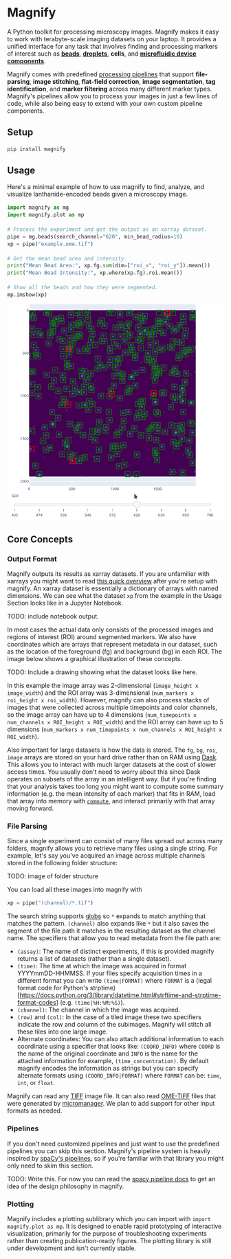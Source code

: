 # Magnify
A Python toolkit for processing microscopy images. Magnify makes it easy to work with terabyte-scale imaging datasets on your laptop. It provides a unified interface for any task that involves finding and processing markers of interest such as [**beads**](https://www.nature.com/articles/s41378-020-00220-3), [**droplets**](https://pubs.acs.org/doi/pdf/10.1021/acs.analchem.0c02499), **cells**, and [**microfluidic device components**](https://www.science.org/doi/full/10.1126/science.abf8761).

Magnify comes with predefined [processing pipelines](https://github.com/FordyceLab/magnify/blob/main/src/magnify/registry.py) that support **file-parsing**, **image stitching**, **flat-field correction**, **image segmentation**, **tag identification**, and **marker filtering** across many different marker types. Magnify's pipelines allow you to process your images in just a few lines of code, while also being easy to extend with your own custom pipeline components.

## Setup
```sh
pip install magnify
```

## Usage
Here's a minimal example of how to use magnify to find, analyze, and visualize lanthanide-encoded beads given a microscopy image.
```python
import magnify as mg
import magnify.plot as mp

# Process the experiment and get the output as an xarray dataset.
pipe = mg.beads(search_channel="620", min_bead_radius=10)
xp = pipe("example.ome.tif")

# Get the mean bead area and intensity.
print("Mean Bead Area:", xp.fg.sum(dim=["roi_x", "roi_y"]).mean())
print("Mean Bead Intensity:", xp.where(xp.fg).roi.mean())

# Show all the beads and how they were segmented.
mp.imshow(xp)
```
![](static/imshow.gif)

## Core Concepts
### Output Format
Magnify outputs its results as xarray datasets. If you are unfamiliar with xarrays you might want to read [this quick overview](https://docs.xarray.dev/en/stable/getting-started-guide/quick-overview.html) after you're setup with magnify. An xarray dataset is essentially a dictionary of arrays with named dimensions. We can see what the dataset `xp` from the example in the Usage Section looks like in a Jupyter Notebook.

TODO: include notebook output.

In most cases the actual data only consists of the processed images and regions of interest (ROI) around segmented markers. We also have coordinates which are arrays that represent metadata in our dataset, such as the location of the foreground (fg) and background (bg) in each ROI. The image below shows a graphical illustration of these concepts.

TODO: Include a drawing showing what the dataset looks like here.

In this example the image array was 2-dimensional (`image_height x image_width`) and the ROI array was 3-dimensional (`num_markers x roi_height x roi_width`). However, magnify can also process stacks of images that were collected across multiple timepoints and color channels, so the image array can have up to 4 dimensions (`num_timepoints x num_channels x ROI_height x ROI_width`) and the ROI array can have up to 5 dimensions (`num_markers x num_timepoints x num_channels x ROI_height x ROI_width`).

Also important for large datasets is how the data is stored. The `fg`, `bg`, `roi`, `image` arrays are stored on your hard drive rather than on RAM using [Dask](https://docs.dask.org/en/stable/presentations.html). This allows you to interact with much larger datasets at the cost of slower access times. You usually don't need to worry about this since Dask operates on subsets of the array in an intelligent way. But if you're finding that your analysis takes too long you might want to compute some summary information (e.g. the mean intensity of each marker) that fits in RAM, load that array into memory with [`compute`](https://docs.xarray.dev/en/stable/generated/xarray.DataArray.compute.html), and interact primarily with that array moving forward.

### File Parsing
Since a single experiment can consist of many files spread out across many folders, magnify allows you to retrieve many files using a single string. For example, let's say you've acquired an image across multiple channels stored in the following folder structure:

TODO: image of folder structure

You can load all these images into magnify with
```python
xp = pipe("(channel)/*.tif")
```
The search string supports [globs](https://en.wikipedia.org/wiki/Glob_(programming)) so `*` expands to match anything that matches the pattern. `(channel)` also expands like `*` but it also saves the segment of the file path it matches in the resulting dataset as the  channel name. The specifiers that allow you to read metadata from the file path are:
- `(assay)`: The name of distinct experiments, if this is provided magnify returns a list of datasets (rather than a single dataset).
- `(time)`: The time at which the image was acquired in format YYYYmmDD-HHMMSS. If your files specify acquisition times in a different format you can write `(time|FORMAT)` where `FORMAT` is a (legal format code for Python's strptime)[https://docs.python.org/3/library/datetime.html#strftime-and-strptime-format-codes] (e.g. `(time|%H:%M:%S)`).
- `(channel)`: The channel in which the image was acquired.
- `(row)` and `(col)`: In the case of a tiled image these two specifiers indicate the row and column of the subimages. Magnify will stitch all these tiles into one large image.  
- Alternate coordinates: You can also attach additional information to each coordinate using a specifier that looks like: `(COORD_INFO)` where `COORD` is the name of the original coordinate and `INFO` is the name for the attached information for example, `(time_concentration)`. By default magnify encodes the information as strings but you can specify alternate formats using `(COORD_INFO|FORMAT)` where `FORMAT` can be: `time`, `int`, or `float`.

Magnify can read any [TIFF](https://en.wikipedia.org/wiki/TIFF) image file. It can also read [OME-TIFF](https://docs.openmicroscopy.org/ome-model/5.6.3/ome-tiff/) files that were generated by [micromanager](https://micro-manager.org/). We plan to add support for other input formats as needed.

### Pipelines
If you don't need customized pipelines and just want to use the predefined pipelines you can skip this section.
Magnify's pipeline system is heavily inspired by [spaCy's pipelines](https://spacy.io/), so if you're familiar with that library you might only need to skim this section.

TODO: Write this. For now you can read the [spacy pipeline docs](https://spacy.io/usage/processing-pipelines) to get an idea of the design philosophy in magnify.

### Plotting
Magnify includes a plotting sublibrary which you can import with `import magnify.plot as mp`. It is designed to enable rapid prototyping of interactive visualization, primarily for the purpose of troubleshooting experiments rather than creating publication-ready figures. The plotting library is still under development and isn't currently stable.
